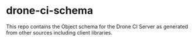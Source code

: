 # drone-ci-schema
This repo contains the Object schema for the Drone CI Server as generated from other sources including client libraries.
